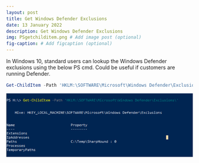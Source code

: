 ```yaml
---
layout: post
title: Get Windows Defender Exclusions
date: 13 January 2022 
description: Get Windows Defender Exclusions
img: PSgetchilditem.png # Add image post (optional)
fig-caption: # Add figcaption (optional)
---
```

<p>In Windows 10, standard users can lookup the Windows Defender exclusions using the below PS cmd. Could be useful if customers are running Defender.</p>

~~~powershell
Get-ChildItem -Path 'HKLM:\SOFTWARE\Microsoft\Windows Defender\Exclusions\'
~~~

![PowerShell-Get-ChildItem-Output](/assets/img/PSgetchilditem.png)

